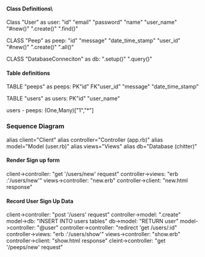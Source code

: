 #### Class Definitions\
Class "User" as user:
"id"
"email"
"password"
"name"
"user_name"
"#new()"
".create()"
".find()"

CLASS "Peep" as peep:
"id"
"message"
"date_time_stamp"
"user_id"
"#new()"
".create()"
".all()"

CLASS "DatabaseConneciton" as db:
".setup()"
".query()"


#### Table definitions
TABLE "peeps" as peeps:
PK"id"
FK"user_id"
"message"
"date_time_stamp"

TABLE "users" as users:
PK"id"
"user_name"


users - peeps: (One,Many)["1","*"]

### Sequence Diagram

alias client="Client"
alias controller="Controller (app.rb)"
alias model="Model (user.rb)"
alias views="Views"
alias db="Database (chitter)"

#### Render Sign up form
client->controller: "get '/users/new' request"
controller->views: "erb :'/users/new'"
views->controller: "new.erb"
controller->client: "new.html response"

#### Record User Sign Up Data
client->controller: "post '/users' request"
controller->model: ".create"
model->db: "INSERT INTO users tables"
db->model: "RETURN user"
model->controller: "@user"
controller->controller: "redirect 'get /users/:id"
controller->views: "erb :'/users/show'"
views->controller: "show.erb"
controller->client: "show.html response"
cleint->controller: "get '/peeps/new' request"

